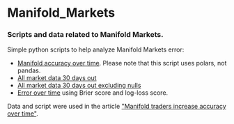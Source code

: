 # Manifold_Markets


### Scripts and data related to Manifold Markets.

Simple python scripts to help analyze Manifold Markets error:
* [Manifold accuracy over time](https://github.com/mickbransfield/Manifold_Markets/blob/main/manifold_accuracy_time.py). Please note that this script uses polars, not pandas.
* [All market data 30 days out](https://github.com/mickbransfield/Manifold_Markets/blob/main/manifold_market_data_time_30to1.zip)
* [All market data 30 days out excluding nulls](https://github.com/mickbransfield/Manifold_Markets/blob/main/manifold_market_data_time_30to1_no_nulls.csv) 
* [Error over time](https://github.com/mickbransfield/Manifold_Markets/blob/main/manifold_market_error_scores_30to1.csv) using Brier score and log-loss score.

Data and script were used in the article ["Manifold traders increase accuracy over time"](https://mickbransfield.com/2024/02/03/manifold-traders-increase-accuracy-over-time/).

